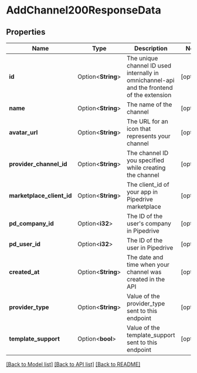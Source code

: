 # AddChannel200ResponseData

## Properties

Name | Type | Description | Notes
------------ | ------------- | ------------- | -------------
**id** | Option<**String**> | The unique channel ID used internally in omnichannel-api and the frontend of the extension | [optional]
**name** | Option<**String**> | The name of the channel | [optional]
**avatar_url** | Option<**String**> | The URL for an icon that represents your channel | [optional]
**provider_channel_id** | Option<**String**> | The channel ID you specified while creating the channel | [optional]
**marketplace_client_id** | Option<**String**> | The client_id of your app in Pipedrive marketplace | [optional]
**pd_company_id** | Option<**i32**> | The ID of the user's company in Pipedrive | [optional]
**pd_user_id** | Option<**i32**> | The ID of the user in Pipedrive | [optional]
**created_at** | Option<**String**> | The date and time when your channel was created in the API | [optional]
**provider_type** | Option<**String**> | Value of the provider_type sent to this endpoint | [optional]
**template_support** | Option<**bool**> | Value of the template_support sent to this endpoint | [optional]

[[Back to Model list]](../README.md#documentation-for-models) [[Back to API list]](../README.md#documentation-for-api-endpoints) [[Back to README]](../README.md)


